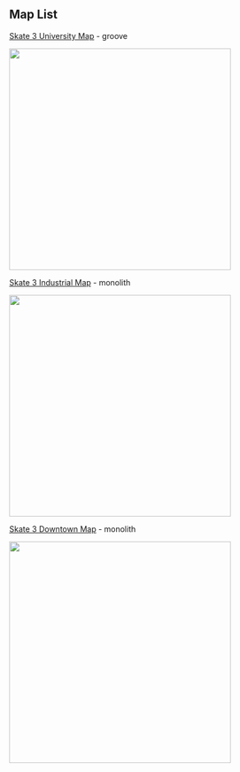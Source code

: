 ## Map List

[Skate 3 University Map](https://www.mediafire.com/file/sqq33jf2r6c1gpz/Skate-3-University.zip/file) - groove

<img src="https://images2.imgbox.com/a5/99/7CjR3o9u_o.png" width="400px">

[Skate 3 Industrial Map](https://www.mediafire.com/file/h8rtyxmrw6u821x/Industrial.zip/file) - monolith

<img src="https://images2.imgbox.com/52/d6/uFC02pTY_o.png" width="400px">

[Skate 3 Downtown Map](https://www.mediafire.com/file/8zaddakz3nxu4gj/downtown.zip/file) - monolith

<img src="https://images2.imgbox.com/ae/0e/hEymPP04_o.png" width="400px">
